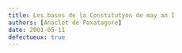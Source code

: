 ```yaml
---
title: Les bases de la Constitutyon de may an I
authors: [Anaclet de Paxatagore]
date: 2001-05-11
defectueux: true
---
```

